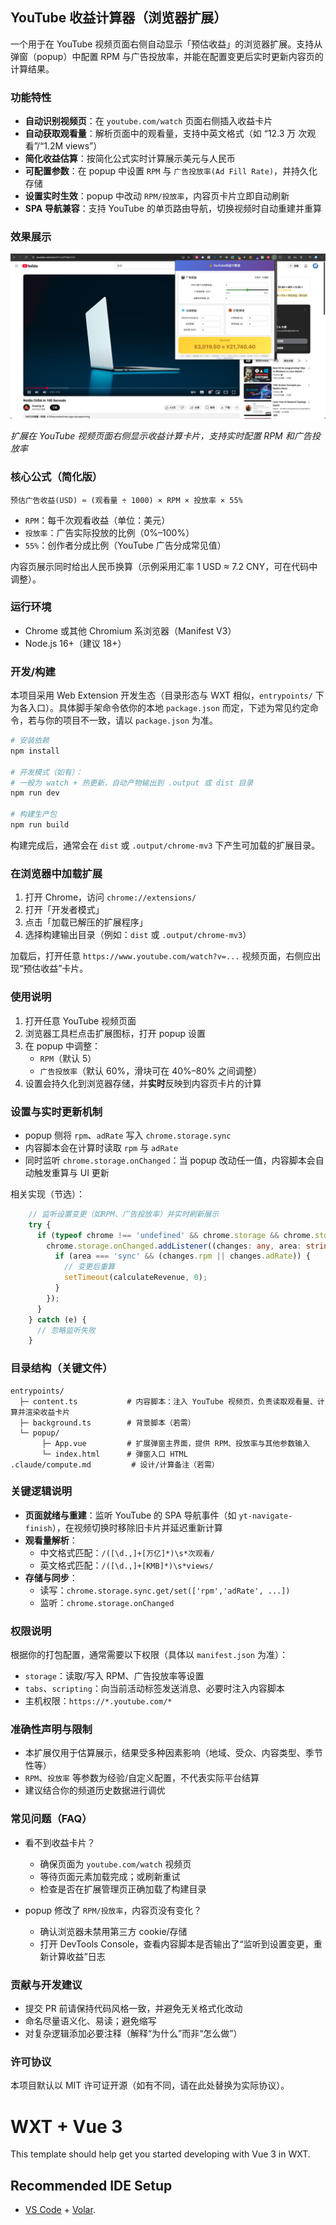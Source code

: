## YouTube 收益计算器（浏览器扩展）

一个用于在 YouTube 视频页面右侧自动显示「预估收益」的浏览器扩展。支持从弹窗（popup）中配置 RPM 与广告投放率，并能在配置变更后实时更新内容页的计算结果。

### 功能特性

- **自动识别视频页**：在 `youtube.com/watch` 页面右侧插入收益卡片
- **自动获取观看量**：解析页面中的观看量，支持中英文格式（如 “12.3 万 次观看”/“1.2M views”）
- **简化收益估算**：按简化公式实时计算展示美元与人民币
- **可配置参数**：在 popup 中设置 `RPM` 与 `广告投放率(Ad Fill Rate)`，并持久化存储
- **设置实时生效**：popup 中改动 `RPM/投放率`，内容页卡片立即自动刷新
- **SPA 导航兼容**：支持 YouTube 的单页路由导航，切换视频时自动重建并重算

### 效果展示

![YouTube 收益计算器扩展效果](./public/example.png)

*扩展在 YouTube 视频页面右侧显示收益计算卡片，支持实时配置 RPM 和广告投放率*

### 核心公式（简化版）

```text
预估广告收益(USD) ≈ (观看量 ÷ 1000) × RPM × 投放率 × 55%
```

- `RPM`：每千次观看收益（单位：美元）
- `投放率`：广告实际投放的比例（0%–100%）
- `55%`：创作者分成比例（YouTube 广告分成常见值）

内容页展示同时给出人民币换算（示例采用汇率 1 USD ≈ 7.2 CNY，可在代码中调整）。

### 运行环境

- Chrome 或其他 Chromium 系浏览器（Manifest V3）
- Node.js 16+（建议 18+）

### 开发/构建

本项目采用 Web Extension 开发生态（目录形态与 WXT 相似，`entrypoints/` 下为各入口）。具体脚手架命令依你的本地 `package.json` 而定，下述为常见约定命令，若与你的项目不一致，请以 `package.json` 为准。

```bash
# 安装依赖
npm install

# 开发模式（如有）：
# 一般为 watch + 热更新，自动产物输出到 .output 或 dist 目录
npm run dev

# 构建生产包
npm run build
```

构建完成后，通常会在 `dist` 或 `.output/chrome-mv3` 下产生可加载的扩展目录。

### 在浏览器中加载扩展

1. 打开 Chrome，访问 `chrome://extensions/`
2. 打开「开发者模式」
3. 点击「加载已解压的扩展程序」
4. 选择构建输出目录（例如：`dist` 或 `.output/chrome-mv3`）

加载后，打开任意 `https://www.youtube.com/watch?v=...` 视频页面，右侧应出现“预估收益”卡片。

### 使用说明

1. 打开任意 YouTube 视频页面
2. 浏览器工具栏点击扩展图标，打开 popup 设置
3. 在 popup 中调整：
   - `RPM`（默认 5）
   - `广告投放率`（默认 60%，滑块可在 40%–80% 之间调整）
4. 设置会持久化到浏览器存储，并**实时**反映到内容页卡片的计算

### 设置与实时更新机制

- popup 侧将 `rpm`、`adRate` 写入 `chrome.storage.sync`
- 内容脚本会在计算时读取 `rpm` 与 `adRate`
- 同时监听 `chrome.storage.onChanged`：当 popup 改动任一值，内容脚本会自动触发重算与 UI 更新

相关实现（节选）：

```12:18:entrypoints/content.ts
    // 监听设置变更（如RPM、广告投放率）并实时刷新展示
    try {
      if (typeof chrome !== 'undefined' && chrome.storage && chrome.storage.onChanged) {
        chrome.storage.onChanged.addListener((changes: any, area: string) => {
          if (area === 'sync' && (changes.rpm || changes.adRate)) {
            // 变更后重算
            setTimeout(calculateRevenue, 0);
          }
        });
      }
    } catch (e) {
      // 忽略监听失败
    }
```

### 目录结构（关键文件）

```text
entrypoints/
  ├─ content.ts           # 内容脚本：注入 YouTube 视频页，负责读取观看量、计算并渲染收益卡片
  ├─ background.ts        # 背景脚本（若需）
  └─ popup/
       ├─ App.vue         # 扩展弹窗主界面，提供 RPM、投放率与其他参数输入
       └─ index.html      # 弹窗入口 HTML
.claude/compute.md         # 设计/计算备注（若需）
```

### 关键逻辑说明

- **页面就绪与重建**：监听 YouTube 的 SPA 导航事件（如 `yt-navigate-finish`），在视频切换时移除旧卡片并延迟重新计算
- **观看量解析**：
  - 中文格式匹配：`/([\d.,]+[万亿]*)\s*次观看/`
  - 英文格式匹配：`/([\d.,]+[KMB]*)\s*views/`
- **存储与同步**：
  - 读写：`chrome.storage.sync.get/set(['rpm','adRate', ...])`
  - 监听：`chrome.storage.onChanged`

### 权限说明

根据你的打包配置，通常需要以下权限（具体以 `manifest.json` 为准）：

- `storage`：读取/写入 RPM、广告投放率等设置
- `tabs`、`scripting`：向当前活动标签发送消息、必要时注入内容脚本
- 主机权限：`https://*.youtube.com/*`

### 准确性声明与限制

- 本扩展仅用于估算展示，结果受多种因素影响（地域、受众、内容类型、季节性等）
- `RPM`、`投放率` 等参数为经验/自定义配置，不代表实际平台结算
- 建议结合你的频道历史数据进行调优

### 常见问题（FAQ）

- 看不到收益卡片？

  - 确保页面为 `youtube.com/watch` 视频页
  - 等待页面元素加载完成；或刷新重试
  - 检查是否在扩展管理页正确加载了构建目录

- popup 修改了 `RPM/投放率`，内容页没有变化？
  - 确认浏览器未禁用第三方 cookie/存储
  - 打开 DevTools Console，查看内容脚本是否输出了“监听到设置变更，重新计算收益”日志

### 贡献与开发建议

- 提交 PR 前请保持代码风格一致，并避免无关格式化改动
- 命名尽量语义化、易读；避免缩写
- 对复杂逻辑添加必要注释（解释“为什么”而非“怎么做”）

### 许可协议

本项目默认以 MIT 许可证开源（如有不同，请在此处替换为实际协议）。

# WXT + Vue 3

This template should help get you started developing with Vue 3 in WXT.

## Recommended IDE Setup

- [VS Code](https://code.visualstudio.com/) + [Volar](https://marketplace.visualstudio.com/items?itemName=Vue.volar).
